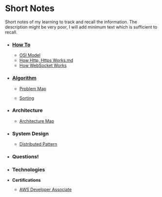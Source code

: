 # Short Notes

Short notes of my learning to track and recall the information. The description might be very poor, I will add minimum text which is sufficient to recall.

-   ### [How To](How%20To/How%20To.md)
    - [OSI Model](How%20To/OSI%20Model.md)
    - [How Http, Https Works.md](How%20To/How%20Http%2C%20Https%20Works.md)
    - [How WebSocket Works](How%20To/How%20WebSocket%20Works.md)
    
-   ### [Algorithm](Algorithm/Algorithm.md)
    
    -   [Problem Map](Algorithm/Problem%20Map.md)
        
    -   [Sorting](Algorithm/Sorting.md)
    
-   ### Architecture
    -   [Architecture Map](Architecture/Architecture%20Map.md)
    
-   ### System Design
    - [Distributed Pattern](System%20Design/Distributed%20Pattern.md)
    
-   ### Questions!
    
- ### Technologies

- **Certifications**

  -   [AWS Developer Associate](Certifiactions/AWS%20Developer%20Associates.md)
